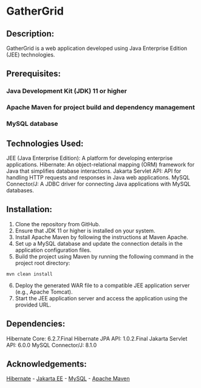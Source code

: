 # GatherGrid


## Description:
GatherGrid is a web application developed using Java Enterprise Edition (JEE) technologies.

## Prerequisites:
### Java Development Kit (JDK) 11 or higher
### Apache Maven for project build and dependency management
### MySQL database

## Technologies Used:
JEE (Java Enterprise Edition): A platform for developing enterprise applications.
Hibernate: An object-relational mapping (ORM) framework for Java that simplifies database interactions.
Jakarta Servlet API: API for handling HTTP requests and responses in Java web applications.
MySQL Connector/J: A JDBC driver for connecting Java applications with MySQL databases.

## Installation:
1. Clone the repository from GitHub.
2. Ensure that JDK 11 or higher is installed on your system.
3. Install Apache Maven by following the instructions at Maven Apache.
4. Set up a MySQL database and update the connection details in the application configuration files.
5. Build the project using Maven by running the following command in the project root directory:
```
mvn clean install
```
6. Deploy the generated WAR file to a compatible JEE application server (e.g., Apache Tomcat).
7. Start the JEE application server and access the application using the provided URL.

## Dependencies:
Hibernate Core: 6.2.7.Final
Hibernate JPA API: 1.0.2.Final
Jakarta Servlet API: 6.0.0
MySQL Connector/J: 8.1.0

## Acknowledgements:
[Hibernate](https://hibernate.org/) - 
[Jakarta EE](https://jakarta.ee/) - 
[MySQL](https://www.mysql.com/) - 
[Apache Maven](https://maven.apache.org/)
